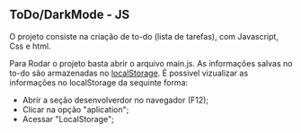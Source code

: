 ## ToDo/DarkMode - JS

O projeto consiste na criação de to-do (lista de tarefas), com Javascript, Css e html.

Para Rodar o projeto basta abrir o arquivo main.js. As informações salvas no to-do são armazenadas no [localStorage](https://developer.mozilla.org/pt-BR/docs/Web/API/Window/Window.localStorage). É possivel vizualizar as informações no localStorage da sequinte forma:

* Abrir a seção desenvolverdor no navegador (F12);
* Clicar na opção "aplication";
* Acessar "LocalStorage";


